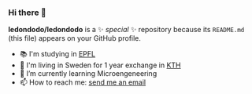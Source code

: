 ### Hi there 👋

**ledondodo/ledondodo** is a ✨ _special_ ✨ repository because its `README.md` (this file) appears on your GitHub profile.

- 📚 I'm studying in [EPFL](https://www.epfl.ch/about/fr/)
- 🎒 I'm living in Sweden for 1 year exchange in [KTH](https://www.kth.se/)
- 🌱 I’m currently learning Microengeneering
- 📫 How to reach me: [send me an email](mailto:arthur.chansel@gmail.com?subject=[GitHub])

<!--
Here are some ideas to get you started:

- 🔭 I’m currently working on ...
- 👯 I’m looking to collaborate on ...
- 🤔 I’m looking for help with ...
- 💬 Ask me about ...
- 😄 Pronouns: ...
- ⚡ Fun fact: ...
-->
